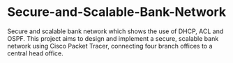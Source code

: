 # Secure-and-Scalable-Bank-Network
Secure and scalable bank network which shows the use of DHCP, ACL and OSPF. This project aims to design and implement a secure, scalable bank network using Cisco Packet Tracer, connecting four branch offices to a central head office.
